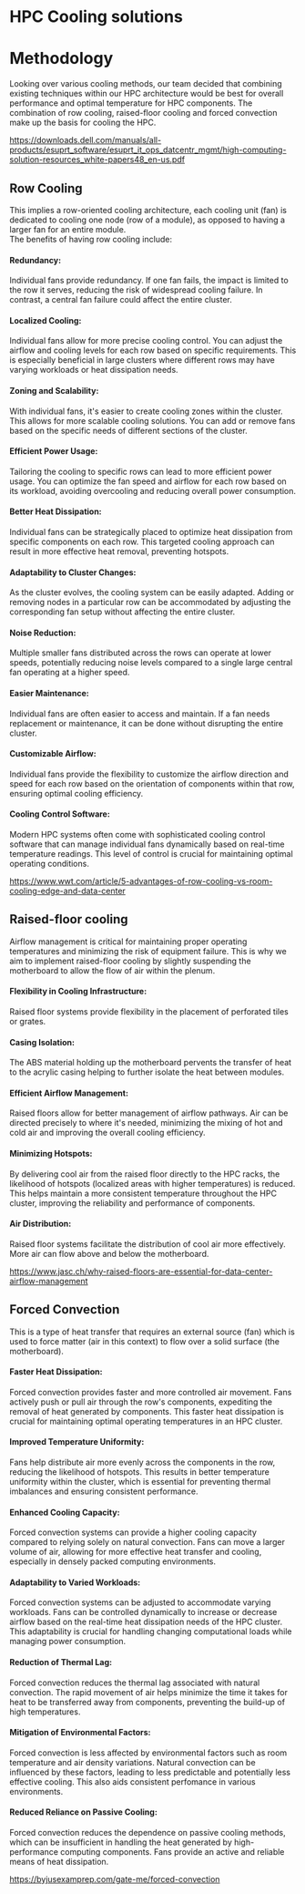 # HPC Cooling solutions
# Methodology </br>
Looking over various cooling methods, our team decided that combining existing techniques within our HPC architecture would be best for overall performance and optimal temperature for HPC components. The combination of row cooling, raised-floor cooling and forced convection make up the basis for cooling the HPC.

https://downloads.dell.com/manuals/all-products/esuprt_software/esuprt_it_ops_datcentr_mgmt/high-computing-solution-resources_white-papers48_en-us.pdf

## Row Cooling</br>
This implies a row-oriented cooling architecture, each cooling unit (fan) is dedicated to cooling one node (row of a module), as opposed to having a larger fan for an entire module. </br>
The benefits of having row cooling include: </br>
#### Redundancy:</br>
Individual fans provide redundancy. If one fan fails, the impact is limited to the row it serves, reducing the risk of widespread cooling failure. In contrast, a central fan failure could affect the entire cluster.</br>
#### Localized Cooling:</br>
Individual fans allow for more precise cooling control. You can adjust the airflow and cooling levels for each row based on specific requirements. This is especially beneficial in large clusters where different rows may have varying workloads or heat dissipation needs.</br>
#### Zoning and Scalability:</br>
With individual fans, it's easier to create cooling zones within the cluster. This allows for more scalable cooling solutions. You can add or remove fans based on the specific needs of different sections of the cluster.</br>
#### Efficient Power Usage:</br>
Tailoring the cooling to specific rows can lead to more efficient power usage. You can optimize the fan speed and airflow for each row based on its workload, avoiding overcooling and reducing overall power consumption.</br>
#### Better Heat Dissipation:</br>
Individual fans can be strategically placed to optimize heat dissipation from specific components on each row. This targeted cooling approach can result in more effective heat removal, preventing hotspots.</br>
#### Adaptability to Cluster Changes:</br>
As the cluster evolves, the cooling system can be easily adapted. Adding or removing nodes in a particular row can be accommodated by adjusting the corresponding fan setup without affecting the entire cluster.</br>
#### Noise Reduction:</br>
Multiple smaller fans distributed across the rows can operate at lower speeds, potentially reducing noise levels compared to a single large central fan operating at a higher speed.</br>
#### Easier Maintenance:</br>
Individual fans are often easier to access and maintain. If a fan needs replacement or maintenance, it can be done without disrupting the entire cluster.</br>
#### Customizable Airflow:</br>
Individual fans provide the flexibility to customize the airflow direction and speed for each row based on the orientation of components within that row, ensuring optimal cooling efficiency.</br>
#### Cooling Control Software:</br>
Modern HPC systems often come with sophisticated cooling control software that can manage individual fans dynamically based on real-time temperature readings. This level of control is crucial for maintaining optimal operating conditions.</br>

https://www.wwt.com/article/5-advantages-of-row-cooling-vs-room-cooling-edge-and-data-center

## Raised-floor cooling</br>
Airflow management is critical for maintaining proper operating temperatures and minimizing the risk of equipment failure. This is why we aim to implement raised-floor cooling by slightly suspending the motherboard to allow the flow of air within the plenum.
#### Flexibility in Cooling Infrastructure:
Raised floor systems provide flexibility in the placement of perforated tiles or grates.
#### Casing Isolation:
The ABS material holding up the motherboard pervents the transfer of heat to the acrylic casing helping to further isolate the heat between modules.
#### Efficient Airflow Management:
Raised floors allow for better management of airflow pathways. Air can be directed precisely to where it's needed, minimizing the mixing of hot and cold air and improving the overall cooling efficiency.
#### Minimizing Hotspots:
By delivering cool air from the raised floor directly to the HPC racks, the likelihood of hotspots (localized areas with higher temperatures) is reduced. This helps maintain a more consistent temperature throughout the HPC cluster, improving the reliability and performance of components.
#### Air Distribution:
Raised floor systems facilitate the distribution of cool air more effectively. More air can flow above and below the motherboard.

https://www.jasc.ch/why-raised-floors-are-essential-for-data-center-airflow-management

## Forced Convection
This is a type of heat transfer that requires an external source (fan) which is used to force matter (air in this context) to flow over a solid surface (the motherboard). 
#### Faster Heat Dissipation:
Forced convection provides faster and more controlled air movement. Fans actively push or pull air through the row's components, expediting the removal of heat generated by components. This faster heat dissipation is crucial for maintaining optimal operating temperatures in an HPC cluster.
#### Improved Temperature Uniformity:
Fans help distribute air more evenly across the components in the row, reducing the likelihood of hotspots. This results in better temperature uniformity within the cluster, which is essential for preventing thermal imbalances and ensuring consistent performance.
#### Enhanced Cooling Capacity:
Forced convection systems can provide a higher cooling capacity compared to relying solely on natural convection. Fans can move a larger volume of air, allowing for more effective heat transfer and cooling, especially in densely packed computing environments.
#### Adaptability to Varied Workloads:
Forced convection systems can be adjusted to accommodate varying workloads. Fans can be controlled dynamically to increase or decrease airflow based on the real-time heat dissipation needs of the HPC cluster. This adaptability is crucial for handling changing computational loads while managing power consumption.
#### Reduction of Thermal Lag:
Forced convection reduces the thermal lag associated with natural convection. The rapid movement of air helps minimize the time it takes for heat to be transferred away from components, preventing the build-up of high temperatures.
#### Mitigation of Environmental Factors:
Forced convection is less affected by environmental factors such as room temperature and air density variations. Natural convection can be influenced by these factors, leading to less predictable and potentially less effective cooling. This also aids consistent perfomance in various environments.
#### Reduced Reliance on Passive Cooling:
Forced convection reduces the dependence on passive cooling methods, which can be insufficient in handling the heat generated by high-performance computing components. Fans provide an active and reliable means of heat dissipation.

https://byjusexamprep.com/gate-me/forced-convection